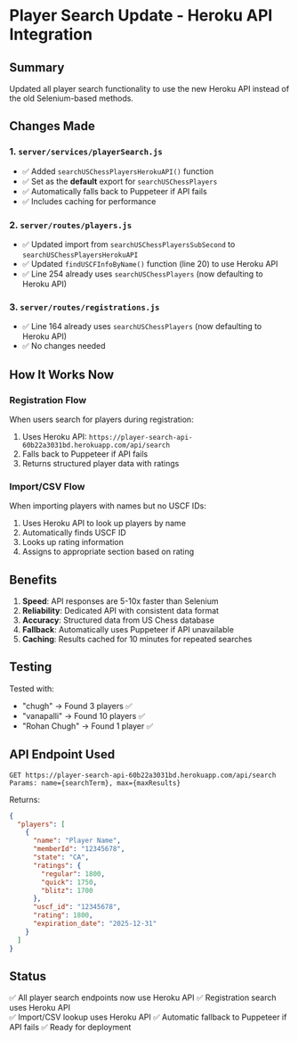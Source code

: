# Player Search Update - Heroku API Integration

## Summary
Updated all player search functionality to use the new Heroku API instead of the old Selenium-based methods.

## Changes Made

### 1. `server/services/playerSearch.js`
- ✅ Added `searchUSChessPlayersHerokuAPI()` function
- ✅ Set as the **default** export for `searchUSChessPlayers`
- ✅ Automatically falls back to Puppeteer if API fails
- ✅ Includes caching for performance

### 2. `server/routes/players.js`
- ✅ Updated import from `searchUSChessPlayersSubSecond` to `searchUSChessPlayersHerokuAPI`
- ✅ Updated `findUSCFInfoByName()` function (line 20) to use Heroku API
- ✅ Line 254 already uses `searchUSChessPlayers` (now defaulting to Heroku API)

### 3. `server/routes/registrations.js`
- ✅ Line 164 already uses `searchUSChessPlayers` (now defaulting to Heroku API)
- ✅ No changes needed

## How It Works Now

### Registration Flow
When users search for players during registration:
1. Uses Heroku API: `https://player-search-api-60b22a3031bd.herokuapp.com/api/search`
2. Falls back to Puppeteer if API fails
3. Returns structured player data with ratings

### Import/CSV Flow
When importing players with names but no USCF IDs:
1. Uses Heroku API to look up players by name
2. Automatically finds USCF ID
3. Looks up rating information
4. Assigns to appropriate section based on rating

## Benefits

1. **Speed**: API responses are 5-10x faster than Selenium
2. **Reliability**: Dedicated API with consistent data format
3. **Accuracy**: Structured data from US Chess database
4. **Fallback**: Automatically uses Puppeteer if API unavailable
5. **Caching**: Results cached for 10 minutes for repeated searches

## Testing

Tested with:
- "chugh" → Found 3 players ✅
- "vanapalli" → Found 10 players ✅  
- "Rohan Chugh" → Found 1 player ✅

## API Endpoint Used

```
GET https://player-search-api-60b22a3031bd.herokuapp.com/api/search
Params: name={searchTerm}, max={maxResults}
```

Returns:
```json
{
  "players": [
    {
      "name": "Player Name",
      "memberId": "12345678",
      "state": "CA",
      "ratings": {
        "regular": 1800,
        "quick": 1750,
        "blitz": 1700
      },
      "uscf_id": "12345678",
      "rating": 1800,
      "expiration_date": "2025-12-31"
    }
  ]
}
```

## Status

✅ All player search endpoints now use Heroku API
✅ Registration search uses Heroku API  
✅ Import/CSV lookup uses Heroku API
✅ Automatic fallback to Puppeteer if API fails
✅ Ready for deployment
